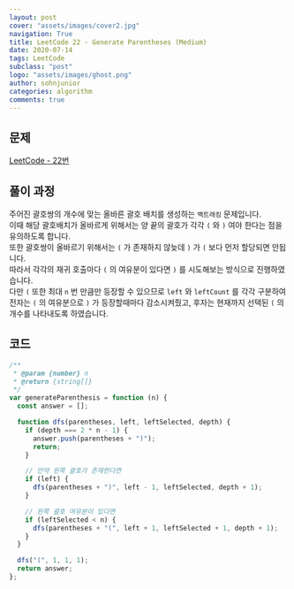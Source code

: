```yaml
---
layout: post
cover: "assets/images/cover2.jpg"
navigation: True
title: LeetCode 22 - Generate Parentheses (Medium)
date: 2020-07-14
tags: LeetCode
subclass: "post"
logo: "assets/images/ghost.png"
author: sohnjunior
categories: algorithm
comments: true
---
```


## 문제

[LeetCode - 22번](https://leetcode.com/problems/generate-parentheses/)

## 풀이 과정

주어진 괄호쌍의 개수에 맞는 올바른 괄호 배치를 생성하는 `백트래킹` 문제입니다. <br>
이때 해당 괄호배치가 올바르게 위해서는 양 끝의 괄호가 각각 `(` 와 `)` 여야 한다는 점을 유의하도록 합니다. <br>
또한 괄호쌍이 올바르기 위해서는 `(` 가 존재하지 않늦데 `)` 가 `(` 보다 먼저 할당되면 안됩니다. <br>
따라서 각각의 재귀 호출마다 `(` 의 여유분이 있다면 `)` 를 시도해보는 방식으로 진행하였습니다. <br>
다만 `(` 또한 최대 `n` 번 만큼만 등장할 수 있으므로 `left` 와 `leftCount` 를 각각 구분하여 전자는 `(` 의 여유분으로 `)` 가 등장할때마다 감소시켜줬고, 후자는 현재까지 선택된 `(` 의 개수를 나타내도록 하였습니다. <br>

## 코드

```javascript
/**
 * @param {number} n
 * @return {string[]}
 */
var generateParenthesis = function (n) {
  const answer = [];

  function dfs(parentheses, left, leftSelected, depth) {
    if (depth === 2 * n - 1) {
      answer.push(parentheses + ")");
      return;
    }

    // 만약 왼쪽 괄호가 존재한다면
    if (left) {
      dfs(parentheses + ")", left - 1, leftSelected, depth + 1);
    }

    // 왼쪽 괄호 여유분이 있다면
    if (leftSelected < n) {
      dfs(parentheses + "(", left + 1, leftSelected + 1, depth + 1);
    }
  }

  dfs("(", 1, 1, 1);
  return answer;
};
```

